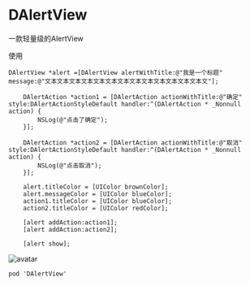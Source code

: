 # DAlertView
一款轻量级的AlertView

使用
```
DAlertView *alert =[DAlertView alertWithTitle:@"我是一个标题" message:@"文本文本文本文本文本文本文本文本文本文本文本文本文本文"];
    
    DAlertAction *action1 = [DAlertAction actionWithTitle:@"确定" style:DAlertActionStyleDefault handler:^(DAlertAction * _Nonnull action) {
        NSLog(@"点击了确定");
    }];
    
    DAlertAction *action2 = [DAlertAction actionWithTitle:@"取消" style:DAlertActionStyleDefault handler:^(DAlertAction * _Nonnull action) {
        NSLog(@"点击取消");
    }];
    
    alert.titleColor = [UIColor brownColor];
    alert.messageColor = [UIColor blueColor];
    action1.titleColor = [UIColor blueColor];
    action2.titleColor = [UIColor redColor];
    
    [alert addAction:action1];
    [alert addAction:action2];
    
    [alert show];
```

![avatar](https://upload-images.jianshu.io/upload_images/2416132-e24bcbb6d6e050a8.png?imageMogr2/auto-orient/strip%7CimageView2/2/w/828/format/webp)

```
pod 'DAlertView'
```
